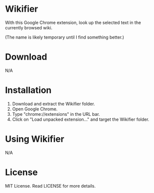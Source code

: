 # Wikifier
With this Google Chrome extension, look up the selected text in the currently browsed wiki.

(The name is likely temporary until I find something better.)

# Download

N/A

# Installation

1. Download and extract the Wikifier folder.
2. Open Google Chrome.
3. Type "chrome://extensions" in the URL bar.
4. Click on "Load unpacked extension..." and target the Wikifier folder.

# Using Wikifier

N/A

# License

MIT License.
Read LICENSE for more details.